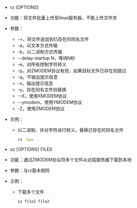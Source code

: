- rz [OPTIONS]

- 功能：将文件批量上传至linux服务器，不能上传文件夹

- 参数：

  - -+，将文件追加到已存在的同名文件
  - -a，以文本方式传输
  - -b，以二进制方式传输
  - --delay-startup N，等待N秒
  - -e，对所有控制字符转义
  - -p，对ZMODEM协议有效，如果目标文件已存在则跳过
  - -q，不输出提示信息
  - -v，输出提示信息
  - -y，存在同名文件则替换
  - --X，使用XMODEM协议
  - --ymodem，使用YMODEM协议
  - -Z，使用ZMODEM协议

- 示例：

  - 以二进制、并对字符进行转义，替换已存在的同名文件

    ```bash
    rz -bye
    ```

    

- sz [OPTIONS] FILES

- 功能：通过ZMODEM协议将多个文件从远程服务器下载到本地

- 参数：与rz基本相同

- 示例：

  - 下载多个文件

    ```bash
    sz file1 file2
    ```

    